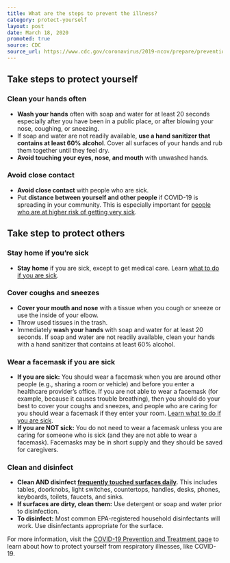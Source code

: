 ```yaml
---
title: What are the steps to prevent the illness?
category: protect-yourself
layout: post
date: March 18, 2020
promoted: true
source: CDC 
source_url: https://www.cdc.gov/coronavirus/2019-ncov/prepare/prevention.html 
---
```


## Take steps to protect yourself

### Clean your hands often

* **Wash your hands** often with soap and water for at least 20 seconds especially after you have been in a public place, or after blowing your nose, coughing, or sneezing.
* If soap and water are not readily available, **use a hand sanitizer that contains at least 60% alcohol**. Cover all surfaces of your hands and rub them together until they feel dry.
* **Avoid touching your eyes, nose, and mouth** with unwashed hands.

### Avoid close contact

* **Avoid close contact** with people who are sick.
* Put **distance between yourself and other people** if COVID-19 is spreading in your community. This is especially important for <a href="https://www.cdc.gov/coronavirus/2019-ncov/specific-groups/high-risk-complications.html"> people who are at higher risk of getting very sick</a>.

## Take step to protect others

### Stay home if you’re sick

* **Stay home** if you are sick, except to get medical care. Learn <a href="https://www.cdc.gov/coronavirus/2019-ncov/if-you-are-sick/steps-when-sick.html"> what to do if you are sick</a>.

### Cover coughs and sneezes

* **Cover your mouth and nose** with a tissue when you cough or sneeze or use the inside of your elbow.
* Throw used tissues in the trash.
* Immediately **wash your hands** with soap and water for at least 20 seconds. If soap and water are not readily available, clean your hands with a hand sanitizer that contains at least 60% alcohol.

### Wear a facemask if you are sick
* **If you are sick:** You should wear a facemask when you are around other people (e.g., sharing a room or vehicle) and before you enter a healthcare provider’s office. If you are not able to wear a facemask (for example, because it causes trouble breathing), then you should do your best to cover your coughs and sneezes, and people who are caring for you should wear a facemask if they enter your room. <a href="https://www.cdc.gov/coronavirus/2019-ncov/if-you-are-sick/steps-when-sick.html"> Learn what to do if you are sick</a>.
* **If you are NOT sick:** You do not need to wear a facemask unless you are caring for someone who is sick (and they are not able to wear a facemask). Facemasks may be in short supply and they should be saved for caregivers. 

### Clean and disinfect
* **Clean AND disinfect <a href="https://www.cdc.gov/coronavirus/2019-ncov/prepare/cleaning-disinfection.html"> frequently touched surfaces daily</a>.** This includes tables, doorknobs, light switches, countertops, handles, desks, phones, keyboards, toilets, faucets, and sinks.
* **If surfaces are dirty, clean them:** Use detergent or soap and water prior to disinfection.
* **To disinfect:** Most common EPA-registered household disinfectants will work. Use disinfectants appropriate for the surface.

For more information, visit the <a href="https://www.cdc.gov/coronavirus/2019-ncov/prepare/prevention.html"> COVID-19 Prevention and Treatment page</a> to learn about how to protect yourself from respiratory illnesses, like COVID-19.

